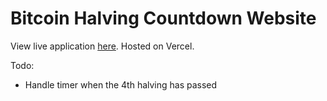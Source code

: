 # Bitcoin Halving Countdown Website

View live application [here](https://bitcoin-halving-countdown-website-main-4lmq0c2sh.vercel.app/). Hosted on Vercel.

Todo: 
- Handle timer when the 4th halving has passed